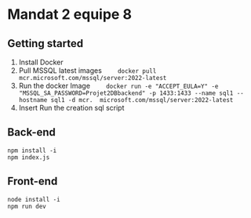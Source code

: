 # Mandat 2 equipe 8



## Getting started
1. Install Docker
2. Pull MSSQL latest images
`    docker pull mcr.microsoft.com/mssql/server:2022-latest`
3. Run the docker Image
`    docker run -e "ACCEPT_EULA=Y" -e "MSSQL_SA_PASSWORD=Projet2DBbackend" -p 1433:1433 --name sql1 --hostname sql1 -d mcr.  microsoft.com/mssql/server:2022-latest`
4. Insert Run the creation sql script

## Back-end

```
npm install -i
npm index.js
```


## Front-end
```
node install -i
npm run dev
```

